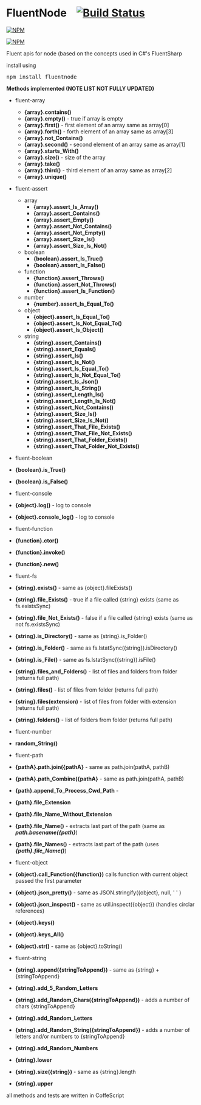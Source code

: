 FluentNode &nbsp;&nbsp;&nbsp;[![Build Status](https://travis-ci.org/o2platform/fluentnode.svg?branch=master)](https://travis-ci.org/o2platform/fluentnode)
==========

[![NPM](https://nodei.co/npm/fluentnode.png)](https://nodei.co/npm/fluentnode/)

[![NPM](https://nodei.co/npm-dl/fluentnode.png)](https://nodei.co/npm/fluentnode/)

Fluent apis for node (based on the concepts used in C#'s FluentSharp

install using
<pre>npm install fluentnode</pre>

**Methods implemented (NOTE LIST NOT FULLY UPDATED)**

* fluent-array
    * **{array}.contains()**
    * **{array}.empty()**  - true if array is empty
    * **{array}.first()**  - first element of an array same as array[0]
    * **{array}.forth()**  - forth element of an array same as array[3]
    * **{array}.not_Contains()**
    * **{array}.second()** - second element of an array same as array[1]
    * **{array}.starts_With()**
    * **{array}.size()**   - size  of the array
    * **{array}.take()**
    * **{array}.third()**  - third element of an array same as array[2]
    * **{array}.unique()**


* fluent-assert
    * array
        * **{array}.assert_Is_Array()**
        * **{array}.assert_Contains()**
        * **{array}.assert_Empty()**
        * **{array}.assert_Not_Contains()**
        * **{array}.assert_Not_Empty()**
        * **{array}.assert_Size_Is()**
        * **{array}.assert_Size_Is_Not()**
    * boolean
        * **{boolean}.assert_Is_True()**
        * **{boolean}.assert_Is_False()**
    * function
        * **{function}.assert_Throws()**
        * **{function}.assert_Not_Throws()**
        * **{function}.assert_Is_Function()**
    * number
        * **{number}.assert_Is_Equal_To()**
    * object
        * **{object}.assert_Is_Equal_To()**
        * **{object}.assert_Is_Not_Equal_To()**
        * **{object}.assert_Is_Object()**
    * string
        * **{string}.assert_Contains()**
        * **{string}.assert_Equals()**
        * **{string}.assert_Is()**
        * **{string}.assert_Is_Not()**
        * **{string}.assert_Is_Equal_To()**
        * **{string}.assert_Is_Not_Equal_To()**
        * **{string}.assert_Is_Json()**
        * **{string}.assert_Is_String()**
        * **{string}.assert_Length_Is()**
        * **{string}.assert_Length_Is_Not()**
        * **{string}.assert_Not_Contains()**
        * **{string}.assert_Size_Is()**
        * **{string}.assert_Size_Is_Not()**
        * **{string}.assert_That_File_Exists()**
        * **{string}.assert_That_File_Not_Exists()**
        * **{string}.assert_That_Folder_Exists()**
        * **{string}.assert_That_Folder_Not_Exists()**
        
* fluent-boolean
 * **{boolean}.is_True()**
 * **{boolean}.is_False()**

* fluent-console
 * **{object}.log()**          - log to console
 * **{object}.console_log()**  - log to console

* fluent-function
 * **{function}.ctor()**
 * **{function}.invoke()**
 * **{function}.new()**
 
* fluent-fs
 * **{string}.exists()**            - same as {object}.fileExists()
 * **{string}.file_Exists()**       - true if a file called {string} exists (same as fs.existsSync)
 * **{string}.file_Not_Exists()**   - false if a file called {string} exists (same as not fs.existsSync)
 * **{string}.is_Directory()**      - same as {string}.is_Folder()
 * **{string}.is_Folder()**         - same as fs.lstatSync({string}).isDirectory()
 * **{string}.is_File()**           - same as fs.lstatSync({string}).isFile()
 * **{string}.files_and_Folders()** - list of files and folders from folder (returns full path)
 * **{string}.files()**             - list of files from folder (returns full path)
 * **{string}.files(extension)**    - list of files from folder with extension (returns full path)
 * **{string}.folders()**           - list of folders from folder (returns full path)

* fluent-number
 * **random_String()**

* fluent-path
 * **{pathA}.path.join({pathA}**   - same as path.join(pathA, pathB)
 * **{pathA}.path_Combine({pathA}** - same as path.join(pathA, pathB)
 * **{path}.append_To_Process_Cwd_Path** -
 * **{path}.file_Extension**
 * **{path}.file_Name_Without_Extension**
 * **{path}.file_Name()** - extracts last part of the path (same as ***path.basename({path}***)
 * **{path}.file_Names()** - extracts last part of the path (uses ***{path}.file_Name()***)

* fluent-object
 * **{object}.call_Function({function})** calls function with current object passed the first parameter
 * **{object}.json_pretty()**  - same as JSON.stringify({object}, null, ' ' )
 * **{object}.json_inspect()** - same as util.inspect({object})   (handles circlar references)
 * **{object}.keys()**
 * **{object}.keys_All()**
 * **{object}.str()**          - same as {object}.toString()
 
 * fluent-string
 * **{string}.append({stringToAppend})**              - same as {string} + {stringToAppend}
 * **{string}.add_5_Random_Letters**
 * **{string}.add_Random_Chars({stringToAppend})**    - adds a number of chars {stringToAppend}
 * **{string}.add_Random_Letters**
 * **{string}.add_Random_String({stringToAppend})**   - adds a number of letters and/or numbers to {stringToAppend}
 * **{string}.add_Random_Numbers**
 * **{string}.lower**
 * **{string}.size({string})**                        - same as {string}.length
 * **{string}.upper**

all methods and tests are written in CoffeScript
